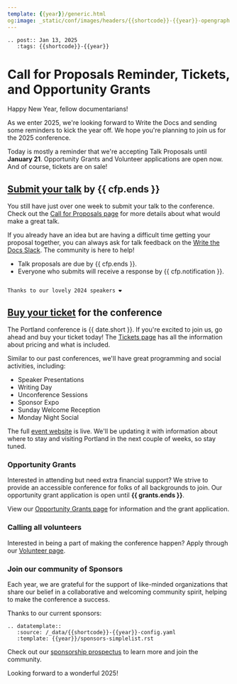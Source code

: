 ```yaml
---
template: {{year}}/generic.html
og:image: _static/conf/images/headers/{{shortcode}}-{{year}}-opengraph.jpg
---
```


```{eval-rst}
.. post:: Jan 13, 2025
   :tags: {{shortcode}}-{{year}}
```

# Call for Proposals Reminder, Tickets, and Opportunity Grants

Happy New Year, fellow documentarians!

As we enter 2025, we're looking forward to Write the Docs and sending some reminders to kick the year off. We hope you're planning to join us for the 2025 conference.

Today is mostly a reminder that we're accepting Talk Proposals until **January 21**. Opportunity Grants and Volunteer applications are open now. And of course, tickets are on sale!

## [Submit your talk](https://www.writethedocs.org/conf/{{shortcode}}/{{year}}/cfp) by {{ cfp.ends }}

You still have just over one week to submit your talk to the conference. Check out the [Call for Proposals page](https://www.writethedocs.org/conf/{{shortcode}}/{{year}}/cfp) for more details about what would make a great talk.

If you already have an idea but are having a difficult time getting your proposal together, you can always ask for talk feedback on the [Write the Docs Slack](https://www.writethedocs.org/slack/). The community is here to help!

- Talk proposals are due by {{ cfp.ends }}.
- Everyone who submits will receive a response by {{ cfp.notification }}.

```{figure} /_static/conf/images/headers/portland-2024-all-speakers.jpg

Thanks to our lovely 2024 speakers ❤️
```

## [Buy your ticket](https://www.writethedocs.org/conf/{{shortcode}}/{{year}}/tickets/) for the conference

The Portland conference is {{ date.short }}. If you're excited to join us, go ahead and buy your ticket today! The [Tickets page](https://www.writethedocs.org/conf/{{shortcode}}/{{year}}/tickets/) has all the information about pricing and what is included.

Similar to our past conferences, we'll have great programming and social activities, including:

- Speaker Presentations
- Writing Day
- Unconference Sessions
- Sponsor Expo
- Sunday Welcome Reception
- Monday Night Social

The full [event website](https://www.writethedocs.org/conf/{{shortcode}}/{{year}}/) is live. We'll be updating it with information about where to stay and visiting Portland in the next couple of weeks, so stay tuned.

### Opportunity Grants

Interested in attending but need extra financial support? We strive to provide an accessible conference for folks of all backgrounds to join. Our opportunity grant application is open until **{{ grants.ends }}**.

View our [Opportunity Grants page](https://www.writethedocs.org/conf/{{shortcode}}/{{year}}/opportunity-grants/) for information and the grant application.

### Calling all volunteers

Interested in being a part of making the conference happen? Apply through our [Volunteer page](https://www.writethedocs.org/conf/{{shortcode}}/{{year}}/volunteer/).

### Join our community of Sponsors

Each year, we are grateful for the support of like-minded organizations that share our belief in a collaborative and welcoming community spirit, helping to make the conference a success.

Thanks to our current sponsors:

```{eval-rst}
.. datatemplate::
   :source: /_data/{{shortcode}}-{{year}}-config.yaml
   :template: {{year}}/sponsors-simplelist.rst
```

Check out our [sponsorship prospectus](https://www.writethedocs.org/conf/{{shortcode}}/{{year}}/sponsors/prospectus/) to learn more and join the community.

Looking forward to a wonderful 2025!
